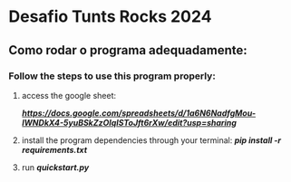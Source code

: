 # Desafio Tunts Rocks 2024


## Como rodar o programa adequadamente:

### Follow the steps to use this program properly:

1. access the google sheet:

   **_https://docs.google.com/spreadsheets/d/1a6N6NadfgMou-lWNDkX4-5yuBSkZzOIqISToJft6rXw/edit?usp=sharing_**

2. install the program dependencies through your terminal:
**_pip install -r requirements.txt_**

3. run **_quickstart.py_**
